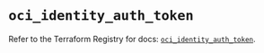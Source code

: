 # `oci_identity_auth_token`

Refer to the Terraform Registry for docs: [`oci_identity_auth_token`](https://registry.terraform.io/providers/oracle/oci/7.19.0/docs/resources/identity_auth_token).
